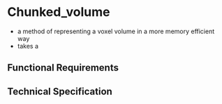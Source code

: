 # Chunked_volume
* a method of representing a voxel volume in a more memory efficient way
* takes a 

## Functional Requirements

## Technical Specification
